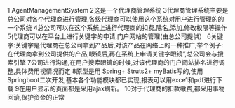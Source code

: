 1 AgentManagementSystem
2这是一个代理商管理系统
3代理商管理系统主要是总公司对各个代理商进行管理,各级代理商可以使用这个系统对用户进行管理的的一个系统
4总公司可以在这个系统上进行代理商的扣费,除名,添加,修改权限等操作
5代理商可以在平台上进行关键字的申请,门户网站的管理(由总公司提供）
6关键字:关键字是代理商在总公司拿到产品后,对该产品在网络上的一种推广,举个例子:在代理商拿到公司提供的产品,眼镜后,再在系统上申请关键字眼镜”,总公司会与搜索引擎
7公司进行沟通,在用户搜索眼镜的时候,对该代理商的门户阏站排名进行调整,具体费用视情况而定
8原型是用 Spring+ Struts2+ myBatis写的,使用 Springboot二次开发,基本各个功能模块都已实现,报表可以用exce1和pdf进行下载
9在用户显示的页面都是采用ajax刷新。
10对于代理商的扣款缴费,都采用事物回滚,保护资金的正常
